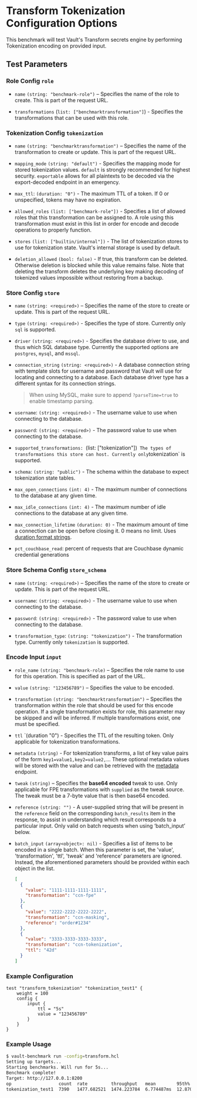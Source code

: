 # Transform Tokenization Configuration Options

This benchmark will test Vault's Transform secrets engine by performing Tokenization encoding on provided input. 

## Test Parameters
### Role Config `role`
- `name` `(string: "benchmark-role")` –
  Specifies the name of the role to create. This is part of the request URL.

- `transformations` (`list: ["benchmarktransformation"]`) -
  Specifies the transformations that can be used with this role.

### Tokenization Config `tokenization`
- `name` `(string: "benchmarktransformation")` –
  Specifies the name of the transformation to create or update. This is part of
  the request URL.

- `mapping_mode` `(string: "default")` -
  Specifies the mapping mode for stored tokenization values. `default`
  is strongly recommended for highest security. `exportable` allows
  for all plaintexts to be decoded via the export-decoded endpoint
  in an emergency.

- `max_ttl`: `(duration: "0")` -
  The maximum TTL of a token. If 0 or unspecified, tokens may have no expiration.

- `allowed_roles` `(list: ["benchmark-role"])` -
  Specifies a list of allowed roles that this transformation can be assigned to.
  A role using this transformation must exist in this list in order for
  encode and decode operations to properly function.

- `stores` `(list: ["builtin/internal"])` -
  The list of tokenization stores to use for tokenization state. Vault's
  internal storage is used by default.

- `deletion_allowed` `(bool: false)` -
  If true, this transform can be deleted. Otherwise deletion is blocked while this
  value remains false. Note that deleting the transform deletes the underlying key 
  making decoding of tokenized values impossible without restoring from a backup.

### Store Config `store`
- `name` `(string: <required>)` –
  Specifies the name of the store to create or update. This is part of
  the request URL.

- `type` `(string: <required>)` -
  Specifies the type of store. Currently only `sql` is supported.

- `driver` `(string: <required>)` -
  Specifies the database driver to use, and thus which SQL database type.
  Currently the supported options are `postgres`, `mysql`, and `mssql`.

- `connection_string` `(string: <required>)` -
  A database connection string with template slots for username and password that
  Vault will use for locating and connecting to a database. Each
  database driver type has a different syntax for its connection strings.

  > When using MySQL, make sure to append `?parseTime=true` to enable timestamp parsing.

- `username`: `(string: <required>)` -
  The username value to use when connecting to the database.

- `password`: `(string: <required>)` -
  The password value to use when connecting to the database.

- `supported_transformations: `(list: ["tokenization"])` The types of transformations this store can host. Currently only`tokenization`
  is supported.

- `schema`: `(string: "public")` -
  The schema within the database to expect tokenization state tables.

- `max_open_connections` `(int: 4)` -
  The maximum number of connections to the database at any given time.

- `max_idle_connections` `(int: 4)` -
  The maximum number of idle connections to the database at any given time.

- `max_connection_lifetime` `(duration: 0)` -
  The maximum amount of time a connection can be open before closing it.
  0 means no limit. Uses [duration format strings](/docs/concepts/duration-format).

- `pct_couchbase_read`: percent of requests that are Couchbase dynamic credential generations

### Store Schema Config `store_schema`
- `name` `(string: <required>)` –
  Specifies the name of the store to create or update. This is part of
  the request URL.

- `username`: `(string: <required>)` -
  The username value to use when connecting to the database.

- `password`: `(string: <required>)` -
  The password value to use when connecting to the database.

- `transformation_type`: `(string: "tokenization")` -
  The transformation type. Currently only `tokenization` is supported.

### Encode Input `input`
- `role_name` `(string: "benchmark-role)` –
  Specifies the role name to use for this operation. This is specified as part
  of the URL.

- `value` `(string: "123456789")` –
  Specifies the value to be encoded.

- `transformation` `(string: "benchmarktransformation")` –
  Specifies the transformation within the role that should be used for this
  encode operation. If a single transformation exists for role, this parameter
  may be skipped and will be inferred. If multiple transformations exist, one
  must be specified.

- `ttl` `(duration "0") -
  Specifies the TTL of the resulting token. Only applicable for tokenization
  transformations.

- `metadata` `(string)` -
  For tokenization transforms, a list of key value pairs of the form
  `key1=value1,key2=value2,`... These optional metadata values will be
  stored with the value and can be retrieved with the
  [metadata](#retrieve-token-metadata) endpoint.

- `tweak` `(string)` –
  Specifies the **base64 encoded** tweak to use. Only applicable for FPE
  transformations with `supplied` as the tweak source. The tweak must be a
  7-byte value that is then base64 encoded.

- `reference` `(string: "")` -
  A user-supplied string that will be present in the `reference` field on the
  corresponding `batch_results` item in the response, to assist in understanding
  which result corresponds to a particular input. Only valid on batch requests
  when using ‘batch_input’ below.

- `batch_input` `(array<object>: nil)` -
  Specifies a list of items to be encoded in a single batch. When this
  parameter is set, the 'value', 'transformation', 'ttl', 'tweak' and
  'reference' parameters are ignored. Instead, the aforementioned parameters
  should be provided within each object in the list.

  ```json
  [
    {
      "value": "1111-1111-1111-1111",
      "transformation": "ccn-fpe"
    },
    {
      "value": "2222-2222-2222-2222",
      "transformation": "ccn-masking",
      "reference": "order#1234"
    },
    {
      "value": "3333-3333-3333-3333",
      "transformation": "ccn-tokenization",
      "ttl": "42d"
    }
  ]
  ```

### Example Configuration
```hcl
test "transform_tokenization" "tokenization_test1" {
	weight = 100
	config {
		input {
			ttl = "5s"
            value = "123456789"
		}
	}
}
```

### Example Usage

```bash
$ vault-benchmark run -config=transform.hcl       
Setting up targets...
Starting benchmarks. Will run for 5s...
Benchmark complete!
Target: http://127.0.0.1:8200
op                  count  rate         throughput   mean        95th%        99th%        successRatio
tokenization_test1  7390   1477.682521  1474.223784  6.774487ms  12.870357ms  15.383365ms  100.00%
```
